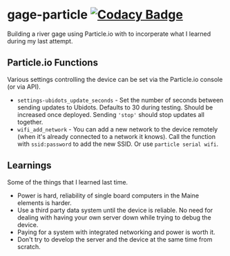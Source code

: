 # gage-particle [![Codacy Badge](https://api.codacy.com/project/badge/Grade/d3b17f125ebe462da8480e43eff847c1)](https://www.codacy.com?utm_source=github.com&utm_medium=referral&utm_content=abkfenris/gage-particle&utm_campaign=Badge_Grade)

Building a river gage using Particle.io with to incorperate what I learned during my last attempt.

## Particle.io Functions

Various settings controlling the device can be set via the Particle.io console (or via API).

- `settings-ubidots_update_seconds` - Set the number of seconds between sending updates to Ubidots. Defaults to 30 during testing. Should be increased once deployed. Sending `'stop'` should stop updates all together.
- `wifi_add_network` - You can add a new network to the device remotely (when it's already connected to a network it knows). Call the function with `ssid:password` to add the new SSID. Or use `particle serial wifi`.

## Learnings

Some of the things that I learned last time.

- Power is hard, reliability of single board computers in the Maine elements is harder.
- Use a third party data system until the device is reliable. No need for dealing with having your own server down while trying to debug the device.
- Paying for a system with integrated networking and power is worth it.
- Don't try to develop the server and the device at the same time from scratch.
